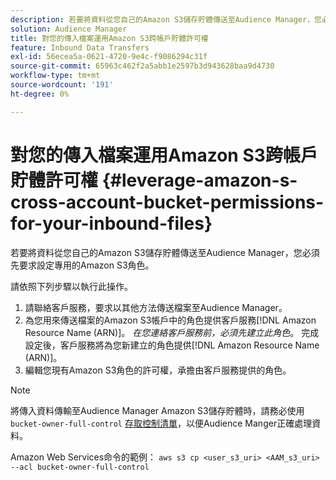 ```yaml
---
description: 若要將資料從您自己的Amazon S3儲存貯體傳送至Audience Manager，您必須先要求設定專用的Amazon S3角色。
solution: Audience Manager
title: 對您的傳入檔案運用Amazon S3跨帳戶貯體許可權
feature: Inbound Data Transfers
exl-id: 56ecea5a-0621-4720-9e4c-f9086294c31f
source-git-commit: 65963c462f2a5abb1e2597b3d943628baa9d4730
workflow-type: tm+mt
source-wordcount: '191'
ht-degree: 0%

---
```


# 對您的傳入檔案運用Amazon S3跨帳戶貯體許可權 {#leverage-amazon-s-cross-account-bucket-permissions-for-your-inbound-files}

若要將資料從您自己的Amazon S3儲存貯體傳送至Audience Manager，您必須先要求設定專用的Amazon S3角色。

請依照下列步驟以執行此操作。

1. 請聯絡客戶服務，要求以其他方法傳送檔案至Audience Manager。
2. 為您用來傳送檔案的Amazon S3帳戶中的角色提供客戶服務[!DNL Amazon Resource Name (ARN)]。 _在您連絡客戶服務前，必須先建立此角色_。 完成設定後，客戶服務將為您新建立的角色提供[!DNL Amazon Resource Name (ARN)]。
3. 編輯您現有Amazon S3角色的許可權，承擔由客戶服務提供的角色。

>[!NOTE]
>
>將傳入資料傳輸至Audience Manager Amazon S3儲存貯體時，請務必使用`bucket-owner-full-control` [存取控制清單](https://docs.aws.amazon.com/AmazonS3/latest/userguide/about-object-ownership.html)，以便Audience Manger正確處理資料。
>
>Amazon Web Services命令的範例： `aws s3 cp <user_s3_uri> <AAM_s3_uri> --acl bucket-owner-full-control`

